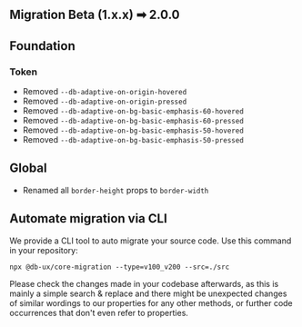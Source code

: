 ## Migration Beta (1.x.x) ➡ 2.0.0

## Foundation

### Token

- Removed `--db-adaptive-on-origin-hovered`
- Removed `--db-adaptive-on-origin-pressed`
- Removed `--db-adaptive-on-bg-basic-emphasis-60-hovered`
- Removed `--db-adaptive-on-bg-basic-emphasis-60-pressed`
- Removed `--db-adaptive-on-bg-basic-emphasis-50-hovered`
- Removed `--db-adaptive-on-bg-basic-emphasis-50-pressed`

## Global

- Renamed all `border-height` props to `border-width`

## Automate migration via CLI

We provide a CLI tool to auto migrate your source code. Use this command in your repository:

```shell
npx @db-ux/core-migration --type=v100_v200 --src=./src
```

Please check the changes made in your codebase afterwards, as this is mainly a simple search & replace and there might be unexpected changes of similar wordings to our properties for any other methods, or further code occurrences that don't even refer to properties.
